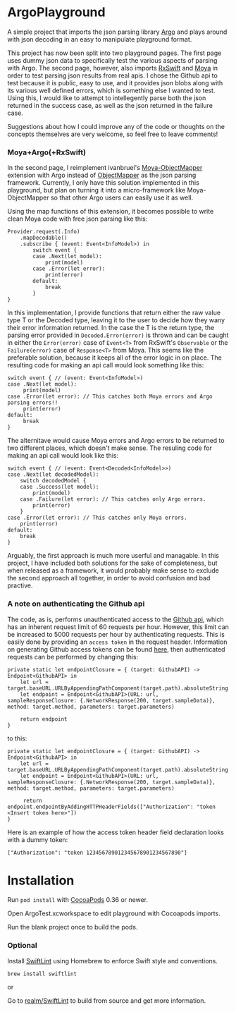# ArgoPlayground

A simple project that imports the json parsing library [Argo](https://github.com/thoughtbot/Argo) and plays around with json decoding in an easy to manipulate playground format.

This project has now been split into two playground pages. The first page uses dummy json data to specifically test the various aspects of parsing with Argo. The second page, however, also imports [RxSwift](https://github.com/ReactiveX/RxSwift) and [Moya](https://github.com/Moya/Moya) in order to test parsing json results from real apis. I chose the Github api to test because it is public, easy to use, and it provides json blobs along with its various well defined errors, which is something else I wanted to test. Using this, I would like to attempt to intellegently parse both the json returned in the success case, as well as the json returned in the failure case.

Suggestions about how I could improve any of the code or thoughts on the concepts themselves are very welcome, so feel free to leave comments!

### Moya+Argo(+RxSwift)

In the second page, I reimplement ivanbruel's [Moya-ObjectMapper](https://github.com/ivanbruel/Moya-ObjectMapper) extension with Argo instead of [ObjectMapper](https://github.com/Hearst-DD/ObjectMapper) as the json parsing framework. Currently, I only have this solution implemented in this playground, but plan on turning it into a micro-framework like Moya-ObjectMapper so that other Argo users can easily use it as well.

Using the map functions of this extension, it becomes possible to write clean Moya code with free json parsing like this:

```
Provider.request(.Info)
    .mapDecodable()
    .subscribe { (event: Event<InfoModel>) in
        switch event {
        case .Next(let model):
            print(model)
        case .Error(let error):
            print(error)
        default:
            break
        }
}
```

In this implementation, I provide functions that return either the raw value type T or the Decoded<T> type, leaving it to the user to decide how they wany their error information returned. In the case the T is the return type, the parsing error provided in `Decoded.Error(error)` is thrown and can be caught in either the `Error(error)` case of `Event<T>` from RxSwift's `Observable` or the `Failure(error)` case of `Response<T>` from Moya. This seems like the preferable solution, because it keeps all of the error logic in on place. The resulting code for making an api call would look something like this:

```
switch event { // (event: Event<InfoModel>)
case .Next(let model):
     print(model)
case .Error(let error): // This catches both Moya errors and Argo parsing errors!!
     print(error)
default:
     break
}
```

The alternitave would cause Moya errors and Argo errors to be returned to two different places, which doesn't make sense. The resuling code for making an api call would look like this:

```
switch event { // (event: Event<Decoded<InfoModel>>) 
case .Next(let decodedModel):
    switch decodedModel {
    case .Success(let model):
        print(model)
    case .Failure(let error): // This catches only Argo errors.
        print(error)
    }
case .Error(let error): // This catches only Moya errors.
    print(error)
default:
    break
}
```

Arguably, the first approach is much more userful and managable. In this project, I have included both solutions for the sake of completeness, but when released as a framework, it would probably make sense to exclude the second approach all together, in order to avoid confusion and bad practive.

### A note on authenticating the Github api

The code, as is, performs unauthenticated access to the [Github api](https://developer.github.com/v3/), which has an inherent request limit of 60 requests per hour. However, this limit can be increased to 5000 requests per hour by authenticating requests. This is easily done by providing an `access token` in the request header. Information on generating Github access tokens can be found [here](https://help.github.com/articles/creating-an-access-token-for-command-line-use/), then authenticated requests can be performed by changing this:

```
private static let endpointClosure = { (target: GithubAPI) -> Endpoint<GithubAPI> in
	let url = target.baseURL.URLByAppendingPathComponent(target.path).absoluteString
	let endpoint = Endpoint<GithubAPI>(URL: url, sampleResponseClosure: {.NetworkResponse(200, target.sampleData)}, method: target.method, parameters: target.parameters)
	
	return endpoint
}
```

to this:

```
private static let endpointClosure = { (target: GithubAPI) -> Endpoint<GithubAPI> in
	let url = target.baseURL.URLByAppendingPathComponent(target.path).absoluteString
	let endpoint = Endpoint<GithubAPI>(URL: url, sampleResponseClosure: {.NetworkResponse(200, target.sampleData)}, method: target.method, parameters: target.parameters)
	
	 return endpoint.endpointByAddingHTTPHeaderFields(["Authorization": "token <Insert token here>"])
}
```

Here is an example of how the access token header field declaration looks with a dummy token:

```
["Authorization": "token 123456789012345678901234567890"]
```

# Installation

Run `pod install` with [CocoaPods](https://cocoapods.org/) 0.36 or newer.

Open ArgoTest.xcworkspace to edit playground with Cocoapods imports.

Run the blank project once to build the pods.

### Optional

Install [SwiftLint](https://github.com/realm/SwiftLint) using Homebrew to enforce Swift style and conventions.

```
brew install swiftlint
```

or

Go to [realm/SwiftLint](https://github.com/realm/SwiftLint) to build from source and get more information.
